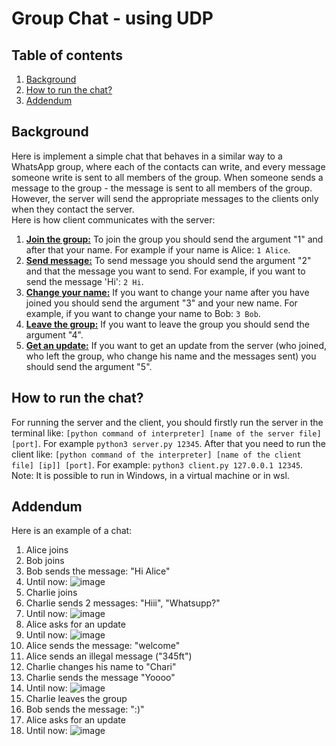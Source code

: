 # Group Chat - using UDP

## Table of contents
1. [ Background ](#back)
2. [How to run the chat?](#run)
3. [Addendum](#add)

<a name="back"></a>
## Background
Here is implement a simple chat that behaves in a similar way to a WhatsApp group, where each of the contacts can write, and every message someone write is sent to all members of the group. When someone sends a message to the group - the message is sent to all members of the group. However, the server will send the appropriate messages to the clients only when they contact the server.  
Here is how client communicates with the server:  
1. <ins>**Join the group:**</ins> To join the group you should send the argument "1" and after that your name.  For example if your name is Alice: ``1 Alice``.
2. <ins>**Send message:**</ins> To send message you should send the argument "2" and that the message you want to send. For example, if you want to send the message 'Hi': ``2 Hi``.
3. <ins>**Change your name:**</ins> If you want to change your name after you have joined you should send the argument "3" and your new name. For example, if you want to change your name to Bob: ``3 Bob``.
4. <ins>**Leave the group:**</ins> If you want to leave the group you should send the argument "4".
5. <ins>**Get an update:**</ins> If you want to get an update from the server (who joined, who left the group, who change his name and the messages sent) you should send the argument "5". 

<a name="run"></a>
## How to run the chat?
For running the server and the client, you should firstly run the server in the terminal like:  ```[python command of interpreter] [name of the server file] [port]```.
For example ```python3 server.py 12345```.
After that you need to run the client like: ```[python command of the interpreter] [name of the client file] [ip]] [port]```.
For example: ```python3 client.py 127.0.0.1 12345```.
Note: It is possible to run in Windows, in a virtual machine or in wsl.

<a name="add"></a>
## Addendum
Here is an example of a chat:  
1. Alice joins
2. Bob joins
3. Bob sends the message: "Hi Alice"
4. Until now:
![image](https://user-images.githubusercontent.com/71727260/209832874-eea8c0ac-f961-46aa-ba94-b6e798548c6f.png)
5. Charlie joins
6. Charlie sends 2 messages: "Hiii", "Whatsupp?"
7. Until now:
![image](https://user-images.githubusercontent.com/71727260/209832972-f2d3e408-30da-4887-a250-6c635a94769f.png)
8. Alice asks for an update
9. Until now:
![image](https://user-images.githubusercontent.com/71727260/209833076-e3b5e263-7580-4396-adb1-95e7890cb109.png)
10. Alice sends the message: "welcome"
11. Alice sends an illegal message ("345ft")
12. Charlie changes his name to "Chari"
13. Charlie sends the message "Yoooo"
14. Until now:
![image](https://user-images.githubusercontent.com/71727260/209833232-c33fd693-59eb-4af2-b425-367762979cb4.png)
15. Charlie leaves the group
16. Bob sends the message: ":)"
17. Alice asks for an update
18. Until now:
![image](https://user-images.githubusercontent.com/71727260/209833410-fc9f621b-921a-4824-8cd1-6b736d42537f.png)


